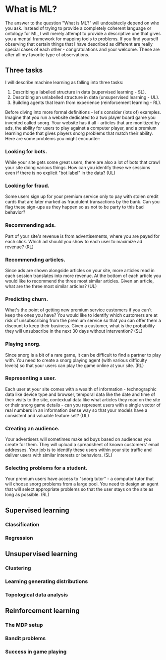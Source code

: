 # What is ML?

The answer to the question "What is ML?" will undoubtedly depend on who you ask. Instead of trying to provide a completely coherent language or ontology for ML, I will merely attempt to provide a descriptive one that gives you a mental framework for mapping tools to problems. If you find yourself observing that certain things that I have described as different are really special cases of each other - congratulations and your welcome. These are after all my favorite type of observations.

## Three tasks

I will describe machine learning as falling into three tasks:

1. Describing a labelled structure in data (supervised learning - SL).
2. Describing an unlabelled structure in data (unsupervised learning - UL).
3. Building agents that learn from experience (reinforcement learning - RL).

Before diving into more formal definitions - let's consider (lots of) examples. Imagine that you run a website dedicated to a two player board game you invented called snorg. Your website has it all - articles that are monitized by ads, the ability for users to play against a computer player, and a premium learning mode that gives players snorg problems that match their ability. Here are some problems you might encounter:

### Looking for bots.

While your site gets some great users, there are also a lot of bots that crawl your site doing various things. How can you identify these we sessions even if there is no explicit "bot label" in the data? (UL)

### Looking for fraud.

Some users sign up for your premium service only to pay with stolen credit cards that are later marked as fraudulent transactions by the bank. Can you flag these sign-ups as they happen so as not to be party to this bad behavior?

### Recommending ads.

Part of your site's revenue is from advertisements, where you are payed for each click. Which ad should you show to each user to maximize ad revenue? (RL)

### Recommending articles.

Since ads are shown alongside articles on your site, more articles read in each session translates into more revenue. At the bottom of each article you would like to recommend the three most similar articles. Given an article, what are the three most similar articles? (UL)

### Predicting churn.

What's the point of getting new premium service customers if you can't keep the ones you have? You would like to identify which customers are at risk of unsubscribing from the premium service so that you can offer them a discount to keep their business. Given a customer, what is the probability they will unsubscribe in the next 30 days without intervention? (SL)

### Playing snorg.

Since snorg is a bit of a rare game, it can be difficult to find a partner to play with. You need to create a snorg playing agent (with various difficulty levels) so that your users can play the game online at your site. (RL)

### Representing a user.

Each user at your site comes with a wealth of information - technographic data like device type and browser, temporal data like the date and time of their visits to the site, contextual data like what articles they read on the site or their snorg game details - can you represent users with a single vector of real numbers in an information dense way so that your models have a consistent and valuable feature set? (UL)

### Creating an audience.

Your advertisers will sometimes make ad buys based on audiences you create for them. They will upload a spreadsheet of known customers' email addresses. Your job is to identify these users within your site traffic and deliver users with similar interests or behaviors. (SL)

### Selecting problems for a student.

Your premium users have access to "snorg tutor" - a computor tutor that will choose snorg problems from a large pool. You need to design an agent that will select appropriate problems so that the user stays on the site as long as possible. (RL)

## Supervised learning

### Classification

### Regression

## Unsupervised learning

### Clustering

### Learning generating distributions

### Topological data analysis

## Reinforcement learning

### The MDP setup

### Bandit problems

### Success in game playing
